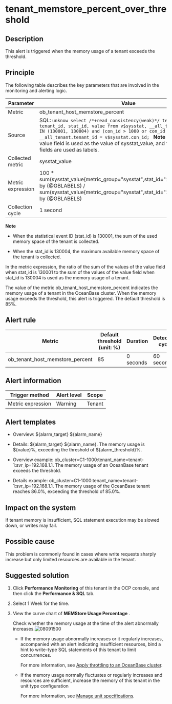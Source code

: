 tenant_memstore_percent_over_threshold 
===========================================================



**Description** 
------------------------------------

This alert is triggered when the memory usage of a tenant exceeds the threshold.

Principle 
------------------------------

The following table describes the key parameters that are involved in the monitoring and alerting logic. 


|     Parameter     |                                                                                                                                                                                                                 Value                                                                                                                                                                                                                  |
|-------------------|----------------------------------------------------------------------------------------------------------------------------------------------------------------------------------------------------------------------------------------------------------------------------------------------------------------------------------------------------------------------------------------------------------------------------------------|
| Metric            | ob_tenant_host_memstore_percent                                                                                                                                                                                                                                                                                                                                                                                                        |
| Source            | SQL: ```unknow select /*+read_consistency(weak)*/ tenant_name, tenant_id, stat_id, value from v$sysstat, __all_tenant where stat_id IN (130001, 130004) and (con_id > 1000 or con_id = 1) and __all_tenant.tenant_id = v$sysstat.con_id; ```  **Note**  The value of the value field is used as the value of sysstat_value, and the values of other fields are used as labels. |
| Collected metric  | sysstat_value                                                                                                                                                                                                                                                                                                                                                                                                                          |
| Metric expression | 100 \* sum(sysstat_value{metric_group="sysstat",stat_id="130001",@LABELS}) by (@GBLABELS) / sum(sysstat_value{metric_group="sysstat",stat_id="130004",@LABELS}) by (@GBLABELS)                                                                                                                                                                                                                                                         |
| Collection cycle  | 1 second                                                                                                                                                                                                                                                                                                                                                                                                                               |


**Note**



* When the statistical event ID (stat_id) is 130001, the sum of the used memory space of the tenant is collected.

  

* When the stat_id is 130004, the maximum available memory space of the tenant is collected.

  




In the metric expression, the ratio of the sum of the values of the value field when stat_id is 130001 to the sum of the values of the value field when stat_id is 130004 is used as the memory usage of a tenant.

The value of the metric ob_tenant_host_memstore_percent indicates the memory usage of a tenant in the OceanBase cluster. When the memory usage exceeds the threshold, this alert is triggered. The default threshold is 85%.

**Alert rule** 
-----------------------------------



|             Metric              | Default threshold (unit: %) | Duration  | Detection cycle | Time before clearance |
|---------------------------------|-----------------------------|-----------|-----------------|-----------------------|
| ob_tenant_host_memstore_percent | 85                          | 0 seconds | 60 seconds      | 5 minutes             |



**Alert information** 
------------------------------------------



|  Trigger method   | Alert level | Scope  |
|-------------------|-------------|--------|
| Metric expression | Warning     | Tenant |



**Alert templates** 
----------------------------------------

* Overview: ${alarm_target} ${alarm_name}

  

* Details: ${alarm_target} ${alarm_name}. The memory usage is ${value}%, exceeding the threshold of ${alarm_threshold}%.

  

* Overview example: ob_cluster=C1-1000:tenant_name=tenant-1:svr_ip=192.168.1.1. The memory usage of an OceanBase tenant exceeds the threshold.

  

* Details example: ob_cluster=C1-1000:tenant_name=tenant-1:svr_ip=192.168.1.1. The memory usage of the OceanBase tenant reaches 86.0%, exceeding the threshold of 85.0%.

  




**Impact on the system** 
---------------------------------------------

If tenant memory is insufficient, SQL statement execution may be slowed down, or writes may fail.

**Possible cause** 
---------------------------------------

This problem is commonly found in cases where write requests sharply increase but only limited resources are available in the tenant.

**Suggested solution** 
-------------------------------------------

1. Click **Performance Monitoring** of this tenant in the OCP console, and then click the **Performance \& SQL** tab.

   

2. Select 1 Week for the time.

   

3. View the curve chart of **MEMStore Usage Percentage** . 

   Check whether the memory usage at the time of the alert abnormally increases.![08091500](../images/p302467.png)
   * If the memory usage abnormally increases or it regularly increases, accompanied with an alert indicating insufficient resources, bind a hint to write-type SQL statements of this tenant to limit concurrences. 

     For more information, see [Apply throttling to an OceanBase cluster](/en-US/4.alarm-reference/4.alarm-appendix/5.limit-the-inbound-traffic-of-the-oceanbase-cluster.md).
     
   
   * If the memory usage normally fluctuates or regularly increases and resources are sufficient, increase the memory of this tenant in the unit type configuration 

     For more information, see [Manage unit specifications](/en-US/3.ob-cloud-platform/5.manage-tenants/2.basic-tenant-operations/3.unit-specification-management.md).
     
   

   



